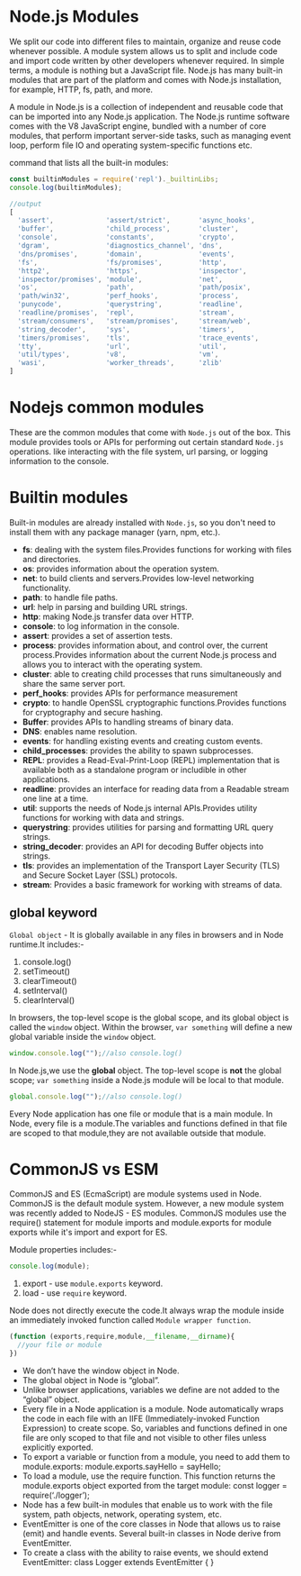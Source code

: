 # Node.js Modules

We split our code into different files to maintain, organize and reuse code whenever possible. A module system allows us to split and include code and import code written by other developers whenever required. In simple terms, a module is nothing but a JavaScript file. Node.js has many built-in modules that are part of the platform and comes with Node.js installation, for example, HTTP, fs, path, and more.

A module in Node.js is a collection of independent and reusable code that can be imported into any Node.js application. The Node.js runtime software comes with the V8 JavaScript engine, bundled with a number of core modules, that perform important server-side tasks, such as managing event loop, perform file IO and operating system-specific functions etc.

command that lists all the built-in modules:

```js
const builtinModules = require('repl')._builtinLibs;
console.log(builtinModules);

//output
[
  'assert',             'assert/strict',       'async_hooks',
  'buffer',             'child_process',       'cluster',
  'console',            'constants',           'crypto',
  'dgram',              'diagnostics_channel', 'dns',
  'dns/promises',       'domain',              'events',
  'fs',                 'fs/promises',         'http',
  'http2',              'https',               'inspector',
  'inspector/promises', 'module',              'net',
  'os',                 'path',                'path/posix',
  'path/win32',         'perf_hooks',          'process',
  'punycode',           'querystring',         'readline',
  'readline/promises',  'repl',                'stream',
  'stream/consumers',   'stream/promises',     'stream/web',
  'string_decoder',     'sys',                 'timers',
  'timers/promises',    'tls',                 'trace_events',
  'tty',                'url',                 'util',
  'util/types',         'v8',                  'vm',
  'wasi',               'worker_threads',      'zlib'
]
```


# Nodejs common modules

These are the common modules that come with `Node.js` out of the box. This module provides tools or APIs for performing out certain standard `Node.js` operations. like interacting with the file system, url parsing, or logging information to the console.

# Builtin modules

Built-in modules are already installed with `Node.js`, so you don't need to install them with any package manager (yarn, npm, etc.).

- **fs**: dealing with the system files.Provides functions for working with files and directories.
- **os**: provides information about the operation system.
- **net**: to build clients and servers.Provides low-level networking functionality.
- **path**: to handle file paths.
- **url**: help in parsing and building URL strings.
- **http**: making Node.js transfer data over HTTP.
- **console**: to log information in the console.
- **assert**: provides a set of assertion tests.
- **process**: provides information about, and control over, the current process.Provides information about the current Node.js process and allows you to interact with the operating system.
- **cluster**: able to creating child processes that runs simultaneously and share the same server port.
- **perf_hooks**: provides APIs for performance measurement
- **crypto**: to handle OpenSSL cryptographic functions.Provides functions for cryptography and secure hashing.
- **Buffer**: provides APIs to handling streams of binary data.
- **DNS**: enables name resolution.
- **events**: for handling existing events and creating custom events.
- **child_processes**: provides the ability to spawn subprocesses.
- **REPL**: provides a Read-Eval-Print-Loop (REPL) implementation that is available both as a standalone program or includible in other applications.
- **readline**: provides an interface for reading data from a Readable stream one line at a time.
- **util**: supports the needs of Node.js internal APIs.Provides utility functions for working with data and strings.
- **querystring**: provides utilities for parsing and formatting URL query strings.
- **string_decoder**: provides an API for decoding Buffer objects into strings.
- **tls**: provides an implementation of the Transport Layer Security (TLS) and Secure Socket Layer (SSL) protocols.
- **stream**: Provides a basic framework for working with streams of data.

## global keyword

`Global object` - It is globally available in any files in browsers and in Node runtime.It includes:-

1. console.log()
2. setTimeout()
3. clearTimeout()
4. setInterval()
5. clearInterval()


In browsers, the top-level scope is the global scope, and its global object is called the `window` object. Within the browser, `var something` will define a new global variable inside the `window` object.

```js
window.console.log("");//also console.log()
```

In Node.js,we use the **global** object. The top-level scope is **not** the global scope; `var something` inside a Node.js module will be local to that module.

```js
global.console.log("");//also console.log()
```

Every Node application has one file or module that is a main module.
In Node, every file is a module.The variables and functions defined in that file are scoped to that module,they are not available outside that module.

# CommonJS vs ESM

CommonJS and ES (EcmaScript) are module systems used in Node. CommonJS is the default module system. However, a new module system was recently added to NodeJS - ES modules. CommonJS modules use the require() statement for module imports and module.exports for module exports while it's import and export for ES.

Module properties includes:-

```js
console.log(module);
```

1. export - use `module.exports` keyword.
2. load - use `require` keyword.

Node does not directly execute the code.It always wrap the module inside an immediately invoked function called `Module wrapper function`.

```js
(function (exports,require,module,__filename,__dirname){
  //your file or module
})
```


- We don’t have the window object in Node.
- The global object in Node is “global”.
- Unlike browser applications, variables we define are not added to the “global” object.
- Every file in a Node application is a module. Node automatically wraps the code
in each file with an IIFE (Immediately-invoked Function Expression) to create
scope. So, variables and functions defined in one file are only scoped to that file
and not visible to other files unless explicitly exported.
- To export a variable or function from a module, you need to add them to module.exports:
module.exports.sayHello = sayHello;
- To load a module, use the require function. This function returns the module.exports object exported from the target module:
const logger = require(‘./logger’);
- Node has a few built-in modules that enable us to work with the file system, path
objects, network, operating system, etc.
- EventEmitter is one of the core classes in Node that allows us to raise (emit) and
handle events. Several built-in classes in Node derive from EventEmitter.
- To create a class with the ability to raise events, we should extend EventEmitter:
class Logger extends EventEmitter {
}
